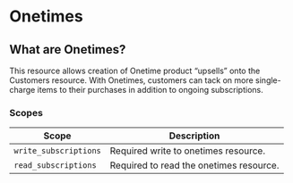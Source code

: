 # Onetimes

## What are Onetimes?

This resource allows creation of Onetime product “upsells” onto the Customers resource. With Onetimes, customers can tack on more single-charge items to their purchases in addition to ongoing subscriptions.

### Scopes
|Scope|Description|
|-|-|
|`write_subscriptions`|Required write to onetimes resource.|
|`read_subscriptions`|Required to read the onetimes resource.|